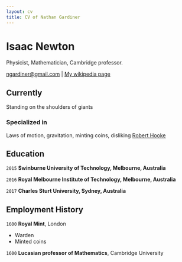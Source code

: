 ```yaml
---
layout: cv
title: CV of Nathan Gardiner
---
```

# Isaac Newton
Physicist, Mathematician, Cambridge professor.

<div id="webaddress">
<a href="ngardiner@gmail.com">ngardiner@gmail.com</a>
| <a href="http://en.wikipedia.org/wiki/Isaac_Newton">My wikipedia page</a>
</div>


## Currently

Standing on the shoulders of giants

### Specialized in

Laws of motion, gravitation, minting coins, disliking [Robert Hooke](http://en.wikipedia.org/wiki/Robert_Hooke)


## Education

`2015`
__Swinburne University of Technology, Melbourne, Australia__

`2016`
__Royal Melbourne Institute of Technology, Melbourne, Australia__

`2017`
__Charles Sturt University, Sydney, Australia__

## Employment History

`1600`
__Royal Mint__, London

- Warden
- Minted coins

`1600`
__Lucasian professor of Mathematics__, Cambridge University

<!-- ### Footer Last updated: May 2013 -->
